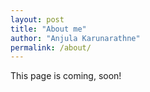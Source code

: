 ```yaml
---
layout: post
title: "About me"
author: "Anjula Karunarathne"
permalink: /about/
---
```


This page is coming, soon!